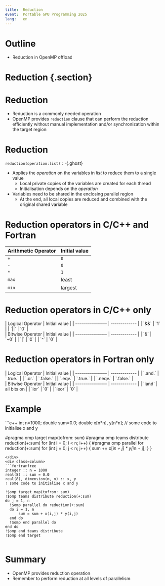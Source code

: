 ```yaml
---
title:  Reduction
event:  Portable GPU Programming 2025
lang:   en
---
```


# Outline

- Reduction in OpenMP offload


# Reduction {.section}

# Reduction

- Reduction is a commonly needed operation
- OpenMP provides `reduction` clause that can perform
  the reduction efficiently without manual implementation
  and/or synchronization within the target region

# Reduction

`reduction(operation:list)`
  : `-`{.ghost}

- Applies the *operation* on the variables in *list* to reduce them to a single value
  - Local private copies of the variables are created for each thread
  - Initialisation depends on the *operation*
- Variables need to be shared in the enclosing parallel region
  - At the end, all local copies are reduced and combined with the original shared variable


# Reduction operators in C/C++ and Fortran

| Arithmetic Operator | Initial value |
| ------------------- | ------------- |
| `+`                 | `0`           |
| `-`                 | `0`           |
| `*`                 | `1`           |
| `max`               | least         |
| `min`               | largest       |


# Reduction operators in C/C++ only

<div class="column">
| Logical Operator | Initial value |
| ---------------- | ------------- |
| `&&`             | `1`           |
| `||`             | `0`           |
</div>

<div class="column">
| Bitwise Operator | Initial value |
| ---------------- | ------------- |
| `&`              | `~0`          |
| `|`              | `0`           |
| `^`              | `0`           |
</div>


# Reduction operators in Fortran only

<div class="column">
| Logical Operator | Initial value |
| ---------------- | ------------- |
| `.and.`          | `.true.`      |
| `.or.`           | `.false.`     |
| `.eqv.`          | `.true.`      |
| `.neqv.`         | `.false.`     |
</div>

<div class="column">
| Bitwise Operator | Initial value |
| ---------------- | ------------- |
| `iand`           | all bits on   |
| `ior`            | `0`           |
| `ieor`           | `0`           |
</div>


# Example

<div class=column>
```c++
int n=1000;
double sum=0.0;
double x[n*n], y[n*n];
// some code to initialise x and y

#pragma omp target map(tofrom: sum)
#pragma omp teams distribute reduction(+:sum)
for (int i = 0; i < n; i++) {
    #pragma omp parallel for reduction(+:sum)
    for (int j = 0; j < n; j++) {
        sum += x[i*n + j] * y[i*n + j];
    }
}
```
</div>
<div class=column>
```fortranfree
integer :: n = 1000
real(8) :: sum = 0.0
real(8), dimension(n, n) :: x, y
! some code to initialise x and y

!$omp target map(tofrom: sum)
!$omp teams distribute reduction(+:sum)
do j = 1, n
  !$omp parallel do reduction(+:sum)
  do i = 1, n
      sum = sum + x(i,j) * y(i,j)
  end do
  !$omp end parallel do
end do
!$omp end teams distribute
!$omp end target
```
</div>




# Summary

- OpenMP provides reduction operation
- Remember to perform reduction at all levels of parallelism
